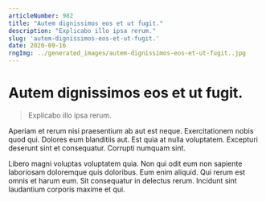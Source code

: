 ```yaml
---
articleNumber: 982
title: "Autem dignissimos eos et ut fugit."
description: "Explicabo illo ipsa rerum."
slug: 'autem-dignissimos-eos-et-ut-fugit.'
date: 2020-09-16
rngImg: ../generated_images/autem-dignissimos-eos-et-ut-fugit..jpg
---
```


# Autem dignissimos eos et ut fugit.

> Explicabo illo ipsa rerum.

Aperiam et rerum nisi praesentium ab aut est neque. Exercitationem nobis quod qui. Dolores eum blanditiis aut. Est quia at nulla voluptatem. Excepturi deserunt sint et consequatur. Corrupti numquam sint.
 Libero magni voluptas voluptatem quia. Non qui odit eum non sapiente laboriosam doloremque quis doloribus. Eum enim aliquid. Qui rerum est omnis et harum eum. Sit consequatur in delectus rerum. Incidunt sint laudantium corporis maxime et qui.
